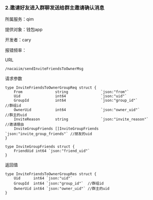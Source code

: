 ### 2.邀请好友进入群聊发送给群主邀请确认消息

所属服务：qim

提供对象：钱包app

开发者：cary

报错频率：

URL

```
/nacaiim/sendInviteFriendsToOwnerMsg
```

请求参数

    type InviteFriendsToOwnerGroupReq struct {
    	From               string               `json:"from"`
    	Uid                int64                `json:"uid"`
    	GroupId            int64                `json:"group_id"`             //群组id
    	OwnerUid           int64                `json:"owner_uid"`            //群主的uid
    	InviteReason       string               `json:"invite_reason"`        //邀请理由
    	InviteGroupFriends []InviteGroupFriends `json:"invite_group_friends"` //朋友的uid
    }

    type InviteGroupFriends struct {
    	FriendUid int64 `json:"friend_uid"`
    }

返回值

    type InviteFriendsToOwnerGroupRes struct {
    	Uid      int64 `json:"uid"`
    	GroupId  int64 `json:"group_id"`  //群组id
    	OwnerUid int64 `json:"owner_uid"` //群主的uid
    }



